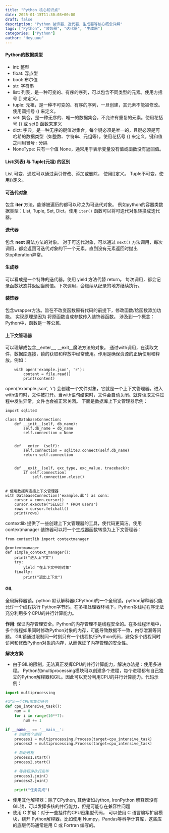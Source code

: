 ```yaml
---
title: "Python 核心知识点"
date: 2025-01-15T11:30:03+00:00
draft: false
description: "Python 装饰器、迭代器、生成器等核心概念详解"
tags: ["Python", "装饰器", "迭代器", "生成器"]
categories: ["Python"]
author: "Heyuuuu"
---
```


#### Python的数据类型
- int: 整型
- float: 浮点型
- bool: 布尔值
- str: 字符串
- list: 列表，是一种可变的、有序的序列，可以包含不同类型的元素。使用方括号 [] 来定义。
- tuple: 元祖，是一种不可变的、有序的序列，一旦创建，其元素不能被修改。使用圆括号 () 来定义。
- set: 集合，是一种无序的、唯一的数据集合，不允许有重复的元素。使用花括号 {} 或 set() 函数来定义
- dict: 字典，是一种无序的键值对集合，每个键必须是唯一的，且键必须是可哈希的数据类型（如整数、字符串、元组等）。使用花括号 {} 来定义，键和值之间用冒号 : 分隔
- NoneType: 只有一个值 None，通常用于表示变量没有值或函数没有返回值。


#### List(列表) 与 Tuple(元祖) 的区别
List 可变，通过可以通过索引修改、添加或删除， 使用[]定义。 Tuple不可变，使用()定义。


#### 可迭代对象
包含 __iter__ 方法，能够被遍历的都可以称之为可迭代对象。 例如python的容器类数据类型：List, Tuple, Set, Dict。使用 `iter()` 函数可以将可迭代对象转换成迭代器。

#### 迭代器
包含 __next__ 魔法方法的对象。 对于可迭代对象，可以通过 `next()` 方法调用，每次调用，都会返回可迭代对象的下一个元素。直到没有元素返回时抛出StopIteration异常。

#### 生成器 
可以看成是一个特殊的迭代器。使用 yield 方法代替 return。 每次调用，都会记录函数状态并返回当前值。下次调用，会继续从纪录的地方继续执行。

#### 装饰器
包含wrapper方法。旨在不改变函数原有代码的前提下，修改函数/给函数添加功能。 实现原理是因为 将原函数当成参数传入装饰器函数。 涉及到一个概念： Python中，函数是一等公民.

#### 上下文管理器
可以理解成包含__enter__, __exit__魔法方法的对象。 通过with调用，在读取文件，数据库连接，锁的获取和释放中经常使用。作用是确保资源的正确使用和释放。例如：
```
    with open('example.json', 'r'):
        content = file.read()
        print(content)
```
open('example.json', 'r') 会创建一个文件对象，它就是一个上下文管理器。进入with语句时，文件被打开。当with语句结束时，文件会自动关闭。就算读取文件过程中发生异常，文件也会被正常关闭。
下面是数据库上下文管理器示例：
```
import sqlite3

class DatabaseConnection:
    def __init__(self, db_name):
        self.db_name = db_name
        self.connection = None


    def __enter__(self):
        self.connection = sqlite3.connect(self.db_name)
        return self.connection


    def __exit__(self, exc_type, exc_value, traceback):
        if self.connection:
            self.connection.close()


# 使用数据库连接上下文管理器
with DatabaseConnection('example.db') as conn:
    cursor = conn.cursor()
    cursor.execute("SELECT * FROM users")
    rows = cursor.fetchall()
    print(rows)
```

contextlib 提供了一些创建上下文管理器的工具，使代码更简洁。使用 contextmanager 装饰器可以将一个生成器函数转换为上下文管理器：
```
from contextlib import contextmanager

@contextmanager
def simple_context_manager():
    print("进入上下文")
    try: 
        yield "在上下文中的对象"
    finally:
        print("退出上下文")
```



#### GIL
全局解释器锁。python 默认解释器(CPython)的一个全局锁。python解释器只能允许一个线程执行 Python字节码，在多核处理器环境下，Python多线程程序无法充分利用多个CPU的并行计算能力。

**作用**: 保证内存管理安全。Python的内存管理不是线程安全的。在多线程环境中，多个线程如果同时修改Python对象的内存，可能导致数据不一致，内存泄漏等问题。
GIL锁通过限制同一时刻只有一个线程执行Python代码，避免多个线程同时访问和修改Python对象的内存，从而保证了内存管理的安全性。

**解决方案**:
- 由于GIL的限制，无法真正发挥CPU的并行计算能力，解决办法是：使用多进程。 Python的multiprocessing模块可以创建多个进程，每个进程都有自己独立的Python解释器和GIL。因此可以充分利用CPU的并行计算能力。代码示例：
```python
import multiprocessing

#定义一个CPU密集型任务
def cpu_intensive_task():
    num = 0
    for i in range(10**7):
        num += 1

if __name__ == '__main__':
    # 创建两个进程
    process1 = multiprocessing.Process(target=cpu_intensive_task)
    process2 = multiprocessing.Process(target=cpu_intensive_task)

    # 启动进程
    process1.start()
    process2.start()

    # 等待程序执行完毕
    process1.join()
    process2.join()

    print("任务完成")

```

- 使用其他解释器：除了CPython, 其他诸如Jython, IronPython 解释器没有GIL锁，可以发挥多核的并行能力，但是可能存在兼容性问题
- 使用 C 扩展：对于一些挂件的CPU密集型代码， 可以使用 C 语言编写扩展模块，绕开 Python解释器。比如使用 Numpy，Pandas等科学计算库，这些库的底层代码通常是用 C 或 Fortran 编写的。